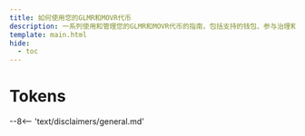 ```yaml
---
title: 如何使用您的GLMR和MOVR代币
description: 一系列使用和管理您的GLMR和MOVR代币的指南，包括支持的钱包、参与治理和质押等等。
template: main.html
hide:
  - toc
---
```


<h1 class='subsection-title'>Tokens</h1>
<div class='subsection-wrapper'></div>
<div class='disclaimer'>
--8<-- 'text/disclaimers/general.md'
</div>